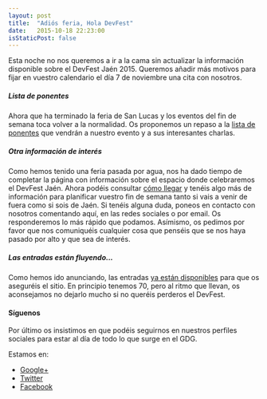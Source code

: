```yaml
---
layout: post
title:  "Adiós feria, Hola DevFest"
date:   2015-10-18 22:23:00
isStaticPost: false
---
```

Esta noche no nos queremos a ir a la cama sin actualizar la información disponible sobre el DevFest Jaén 2015. Queremos añadir más motivos para fijar en vuestro calendario el día 7 de noviembre una cita con nosotros.

##### Lista de ponentes
Ahora que ha terminado la feria de San Lucas y los eventos del fin de semana toca volver a la normalidad. Os proponemos un repaso a la [lista de ponentes](http://gdgjaen.xyz/speakers/) que vendrán a nuestro evento y a sus interesantes charlas.

##### Otra información de interés
Como hemos tenido una feria pasada por agua, nos ha dado tiempo de completar la página con información sobre el espacio donde celebraremos el DevFest Jaén. Ahora podéis consultar [cómo llegar](http://gdgjaen.xyz/logistics/) y tenéis algo más de información para planificar vuestro fin de semana tanto si vais a venir de fuera como si sois de Jaén. Si tenéis alguna duda, poneos en contacto con nosotros comentando aquí, en las redes sociales o por email. Os responderemos lo más rápido que podamos.
Asímismo, os pedimos por favor que nos comuniquéis cualquier cosa que penséis que se nos haya pasado por alto y que sea de interés. 

##### Las entradas están fluyendo...
Como hemos ido anunciando, las entradas [ya están disponibles](https://www.eventbrite.es/e/entradas-devfest-jaen-2015-19077358894) para que os aseguréis el sitio. En principio tenemos 70, pero al ritmo que llevan, os aconsejamos no dejarlo mucho si no queréis perderos el DevFest.


#### Síguenos
Por último os insistimos en que podéis seguirnos en nuestros perfiles sociales para estar al día de todo lo que surge en el GDG.

Estamos en:  


* [Google+](https://goo.gl/P6enqz)
* [Twitter](https://goo.gl/RFv24j)
* [Facebook](https://goo.gl/7dXQYJ)
